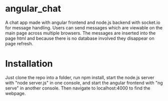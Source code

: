 # angular_chat

A chat app made with angular frontend and node.js backend with socket.io for message handling.
Users can send messages which are viewable on the main page across multiple browsers.
The messages are inserted into the page html and because there is no database involved they disappear on page refresh.

# Installation

Just clone the repo into a folder, run npm install, start the node.js server with "node server.js" in one console, and start the angular frontend with "ng serve" in another console.
Then navigate to localhost:4000 to find the webpage.
